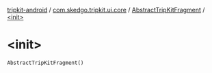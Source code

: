 [tripkit-android](../../index.md) / [com.skedgo.tripkit.ui.core](../index.md) / [AbstractTripKitFragment](index.md) / [&lt;init&gt;](./-init-.md)

# &lt;init&gt;

`AbstractTripKitFragment()`